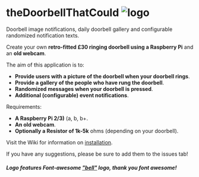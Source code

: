 # theDoorbellThatCould   ![logo](https://i.imgur.com/aGICZEF.png)
 

  Doorbell image notifications, daily doorbell gallery and configurable randomized notification texts.

Create your own **retro-fitted £30 ringing doorbell using a Raspberry Pi** and an **old webcam**.

The aim of this application is to:
- **Provide users with a picture of the doorbell when your doorbell rings**.
- **Provide a gallery of the people who have rung the doorbell**.
- **Randomized messages when your doorbell is pressed**.
- **Additional (configurable) event notifications**.

Requirements:
- **A Raspberry Pi 2/3)** (a, b, b+.
- **An old webcam**.
- **Optionally a Resistor of 1k-5k** ohms (depending on your doorbell).

Visit the Wiki for information on [installation](https://github.com/couldbejake/theDoorbellThatCould/wiki/).

If you have any suggestions, please be sure to add them to the issues tab!

 ##### Logo features Font-awesome ["bell"](https://github.com/couldbejake/theDoorbellThatCould/wiki/) logo, thank you font awesome!
